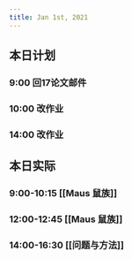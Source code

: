 ```yaml
---
title: Jan 1st, 2021
---
```


## 本日计划
### 9:00 回17论文邮件
### 10:00 改作业
### 14:00 改作业
## 本日实际
### 9:00-10:15 [[Maus 鼠族]]
### 12:00-12:45 [[Maus 鼠族]]
### 14:00-16:30 [[问题与方法]]
### 
